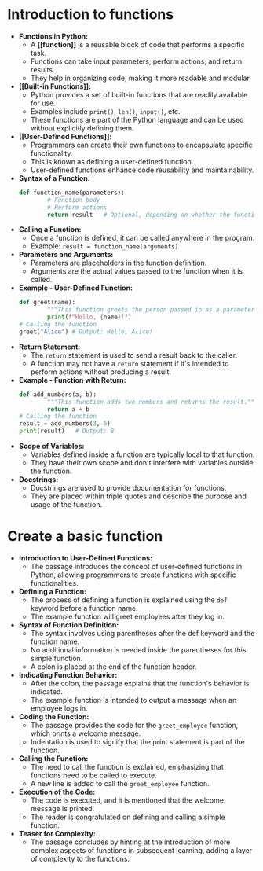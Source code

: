 # Introduction to functions

- **Functions in Python:**
	- A **[[function]]** is a reusable block of code that performs a specific task.
	- Functions can take input parameters, perform actions, and return results.
	- They help in organizing code, making it more readable and modular.
- **[[Built-in Functions]]:**
	- Python provides a set of built-in functions that are readily available for use.
	- Examples include `print()`, `len()`, `input()`, etc.
	- These functions are part of the Python language and can be used without explicitly defining them.
- **[[User-Defined Functions]]:**
	- Programmers can create their own functions to encapsulate specific functionality.
	- This is known as defining a user-defined function.
	- User-defined functions enhance code reusability and maintainability.
- **Syntax of a Function:**
	```python
	def function_name(parameters):
			# Function body
			# Perform actions
			return result	# Optional, depending on whether the function should return a value
	```
- **Calling a Function:**
	- Once a function is defined, it can be called anywhere in the program.
	- Example: `result = function_name(arguments)`
- **Parameters and Arguments:**
	- Parameters are placeholders in the function definition.
	- Arguments are the actual values passed to the function when it is called.
- **Example - User-Defined Function:**
	```python
	def greet(name):
			"""This function greets the person passed in as a parameter."""
			print(f"Hello, {name}!")
	# Calling the function
	greet("Alice") # Output: Hello, Alice!
	```
- **Return Statement:**
	- The `return` statement is used to send a result back to the caller.
	- A function may not have a `return` statement if it's intended to perform actions without producing a result.
- **Example - Function with Return:**
	```python
	def add_numbers(a, b):
			"""This function adds two numbers and returns the result."""
			return a + b
	# Calling the function
	result = add_numbers(3, 5)
	print(result)	# Output: 8
	```
- **Scope of Variables:**
	- Variables defined inside a function are typically local to that function.
	- They have their own scope and don't interfere with variables outside the function.
- **Docstrings:**
	- Docstrings are used to provide documentation for functions.
	- They are placed within triple quotes and describe the purpose and usage of the function.

# Create a basic function

- **Introduction to User-Defined Functions:**
	- The passage introduces the concept of user-defined functions in Python, allowing programmers to create functions with specific functionalities.
- **Defining a Function:**
	- The process of defining a function is explained using the `def` keyword before a function name.
	- The example function will greet employees after they log in.
- **Syntax of Function Definition:**
	- The syntax involves using parentheses after the def keyword and the function name.
	- No additional information is needed inside the parentheses for this simple function.
	- A colon is placed at the end of the function header.
- **Indicating Function Behavior:**
	- After the colon, the passage explains that the function's behavior is indicated.
	- The example function is intended to output a message when an employee logs in.
- **Coding the Function:**
	- The passage provides the code for the `greet_employee` function, which prints a welcome message.
	- Indentation is used to signify that the print statement is part of the function.
- **Calling the Function:**
	- The need to call the function is explained, emphasizing that functions need to be called to execute.
	- A new line is added to call the `greet_employee` function.
- **Execution of the Code:**
	- The code is executed, and it is mentioned that the welcome message is printed.
	- The reader is congratulated on defining and calling a simple function.
- **Teaser for Complexity:**
	- The passage concludes by hinting at the introduction of more complex aspects of functions in subsequent learning, adding a layer of complexity to the functions.